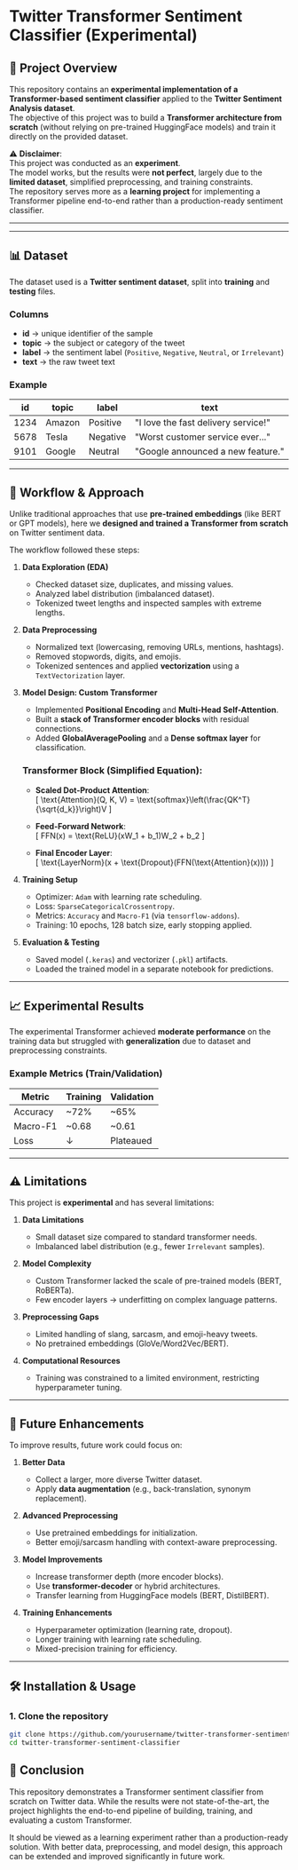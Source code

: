 # Twitter Transformer Sentiment Classifier (Experimental)

## 📌 Project Overview

This repository contains an **experimental implementation of a Transformer-based sentiment classifier** applied to the **Twitter Sentiment Analysis dataset**.  
The objective of this project was to build a **Transformer architecture from scratch** (without relying on pre-trained HuggingFace models) and train it directly on the provided dataset.  

⚠️ **Disclaimer**:  
This project was conducted as an **experiment**.  
The model works, but the results were **not perfect**, largely due to the **limited dataset**, simplified preprocessing, and training constraints.  
The repository serves more as a **learning project** for implementing a Transformer pipeline end-to-end rather than a production-ready sentiment classifier.

---

---

## 📊 Dataset

The dataset used is a **Twitter sentiment dataset**, split into **training** and **testing** files.

### Columns
- **id** → unique identifier of the sample  
- **topic** → the subject or category of the tweet  
- **label** → the sentiment label (`Positive`, `Negative`, `Neutral`, or `Irrelevant`)  
- **text** → the raw tweet text  

### Example

| id   | topic   | label      | text                                |
|------|---------|------------|-------------------------------------|
| 1234 | Amazon  | Positive   | "I love the fast delivery service!" |
| 5678 | Tesla   | Negative   | "Worst customer service ever..."    |
| 9101 | Google  | Neutral    | "Google announced a new feature."   |

---

## 🔎 Workflow & Approach

Unlike traditional approaches that use **pre-trained embeddings** (like BERT or GPT models), here we **designed and trained a Transformer from scratch** on Twitter sentiment data.

The workflow followed these steps:

1. **Data Exploration (EDA)**  
   - Checked dataset size, duplicates, and missing values.  
   - Analyzed label distribution (imbalanced dataset).  
   - Tokenized tweet lengths and inspected samples with extreme lengths.  

2. **Data Preprocessing**  
   - Normalized text (lowercasing, removing URLs, mentions, hashtags).  
   - Removed stopwords, digits, and emojis.  
   - Tokenized sentences and applied **vectorization** using a `TextVectorization` layer.  

3. **Model Design: Custom Transformer**  
   - Implemented **Positional Encoding** and **Multi-Head Self-Attention**.  
   - Built a **stack of Transformer encoder blocks** with residual connections.  
   - Added **GlobalAveragePooling** and a **Dense softmax layer** for classification.  

   ### Transformer Block (Simplified Equation):

   - **Scaled Dot-Product Attention**:  
     \[
     \text{Attention}(Q, K, V) = \text{softmax}\left(\frac{QK^T}{\sqrt{d_k}}\right)V
     \]

   - **Feed-Forward Network**:  
     \[
     FFN(x) = \text{ReLU}(xW_1 + b_1)W_2 + b_2
     \]

   - **Final Encoder Layer**:  
     \[
     \text{LayerNorm}(x + \text{Dropout}(FFN(\text{Attention}(x))))
     \]

4. **Training Setup**  
   - Optimizer: `Adam` with learning rate scheduling.  
   - Loss: `SparseCategoricalCrossentropy`.  
   - Metrics: `Accuracy` and `Macro-F1` (via `tensorflow-addons`).  
   - Training: 10 epochs, 128 batch size, early stopping applied.  

5. **Evaluation & Testing**  
   - Saved model (`.keras`) and vectorizer (`.pkl`) artifacts.  
   - Loaded the trained model in a separate notebook for predictions.  

---

## 📈 Experimental Results

The experimental Transformer achieved **moderate performance** on the training data but struggled with **generalization** due to dataset and preprocessing constraints.

### Example Metrics (Train/Validation)

| Metric        | Training | Validation |
|---------------|----------|------------|
| Accuracy      | ~72%     | ~65%       |
| Macro-F1      | ~0.68    | ~0.61      |
| Loss          | ↓        | Plateaued  |

---

## ⚠️ Limitations

This project is **experimental** and has several limitations:

1. **Data Limitations**  
   - Small dataset size compared to standard transformer needs.  
   - Imbalanced label distribution (e.g., fewer `Irrelevant` samples).  

2. **Model Complexity**  
   - Custom Transformer lacked the scale of pre-trained models (BERT, RoBERTa).  
   - Few encoder layers → underfitting on complex language patterns.  

3. **Preprocessing Gaps**  
   - Limited handling of slang, sarcasm, and emoji-heavy tweets.  
   - No pretrained embeddings (GloVe/Word2Vec/BERT).  

4. **Computational Resources**  
   - Training was constrained to a limited environment, restricting hyperparameter tuning.  

---

## 🚀 Future Enhancements

To improve results, future work could focus on:

1. **Better Data**  
   - Collect a larger, more diverse Twitter dataset.  
   - Apply **data augmentation** (e.g., back-translation, synonym replacement).  

2. **Advanced Preprocessing**  
   - Use pretrained embeddings for initialization.  
   - Better emoji/sarcasm handling with context-aware preprocessing.  

3. **Model Improvements**  
   - Increase transformer depth (more encoder blocks).  
   - Use **transformer-decoder** or hybrid architectures.  
   - Transfer learning from HuggingFace models (BERT, DistilBERT).  

4. **Training Enhancements**  
   - Hyperparameter optimization (learning rate, dropout).  
   - Longer training with learning rate scheduling.  
   - Mixed-precision training for efficiency.  

---

## 🛠️ Installation & Usage

### 1. Clone the repository
```bash
git clone https://github.com/yourusername/twitter-transformer-sentiment-classifier.git
cd twitter-transformer-sentiment-classifier
```
## 📌 Conclusion

This repository demonstrates a Transformer sentiment classifier from scratch on Twitter data.
While the results were not state-of-the-art, the project highlights the end-to-end pipeline of building, training, and evaluating a custom Transformer.

It should be viewed as a learning experiment rather than a production-ready solution.
With better data, preprocessing, and model design, this approach can be extended and improved significantly in future work.
